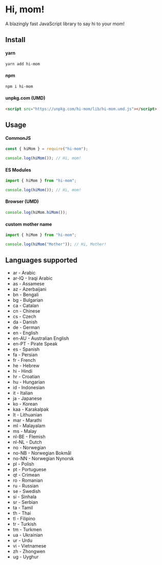 # Hi, mom!

A blazingly fast JavaScript library to say hi to your mom!

## Install

#### yarn

```bash
yarn add hi-mom
```

#### npm

```bash
npm i hi-mom
```

#### unpkg.com (UMD)

```html
<script src="https://unpkg.com/hi-mom/lib/hi-mom.umd.js"></script>
```

## Usage

#### CommonJS

```javascript
const { hiMom } = require("hi-mom");

console.log(hiMom()); // Hi, mom!
```

#### ES Modules

```javascript
import { hiMom } from "hi-mom";

console.log(hiMom()); // Hi, mom!
```

#### Browser (UMD)

```javascript
console.log(hiMom.hiMom());
```

#### custom mother name

```javascript
import { hiMom } from "hi-mom";

console.log(hiMom("Mother")); // Hi, Mother!
```

## Languages supported

- ar - Arabic
- ar-IQ - Iraqi Arabic
- as - Assamese
- az - Azerbaijani
- bn - Bengali
- bg - Bulgarian
- ca - Catalan
- cn - Chinese
- cs - Czech
- da - Danish
- de - German
- en - English
- en-AU - Australian English
- en-PT - Pirate Speak
- es - Spanish
- fa - Persian
- fr - French
- he - Hebrew
- hi - Hindi
- hr - Croatian
- hu - Hungarian
- id - Indonesian
- it - Italian
- ja - Japanese
- ko - Korean
- kaa - Karakalpak
- lt - Lithuanian
- mar - Marathi
- ml - Malayalam
- ms - Malay
- nl-BE - Flemish
- nl-NL - Dutch
- no - Norwegian
- no-NB - Norwegian Bokmål
- no-NN - Norwegian Nynorsk
- pl - Polish
- pt - Portuguese
- qt - Crimean
- ro - Romanian
- ru - Russian
- se - Swedish
- si - Sinhala
- sr - Serbian
- ta - Tamil
- th - Thai
- tl - Filipino
- tr - Turkish
- tm - Turkmen
- ua - Ukrainian
- ur - Urdu
- vi - Vietnamese
- zh - Zhongwen
- ug - Uyghur
